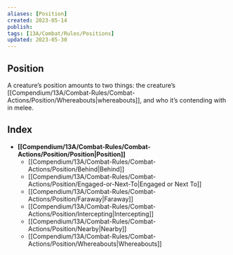 ```yaml
---
aliases: [Position]
created: 2023-05-14
publish: 
tags: [13A/Combat/Rules/Positions]
updated: 2023-05-30
---
```


## Position

A creature’s position amounts to two things: the creature’s [[Compendium/13A/Combat-Rules/Combat-Actions/Position/Whereabouts|whereabouts]], and who it’s contending with in melee.

## Index

- **[[Compendium/13A/Combat-Rules/Combat-Actions/Position/Position|Position]]**
	- [[Compendium/13A/Combat-Rules/Combat-Actions/Position/Behind|Behind]]
	- [[Compendium/13A/Combat-Rules/Combat-Actions/Position/Engaged-or-Next-To|Engaged or Next To]]
	- [[Compendium/13A/Combat-Rules/Combat-Actions/Position/Faraway|Faraway]]
	- [[Compendium/13A/Combat-Rules/Combat-Actions/Position/Intercepting|Intercepting]]
	- [[Compendium/13A/Combat-Rules/Combat-Actions/Position/Nearby|Nearby]]
	- [[Compendium/13A/Combat-Rules/Combat-Actions/Position/Whereabouts|Whereabouts]]
